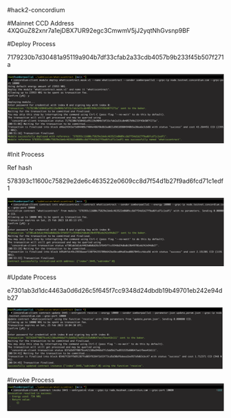 #hack2-concordium

#Mainnet CCD Address 
4XQGuZ82xnr7a1ejDBX7UR92egc3CmwmV5jJ2yqtNhGvsnp9BF

#Deploy Process

7179230b7d30481a95119a904b7df33cfab2a33cdb4057b9b233f45b507f271a

![ScreenShot](/snaps/1.png)

#Init Process

Ref hash

578393c11600c75829e2de6c463522e0609cc8d7f54d1b27f9ad6fcd71c1edf1

![ScreenShot](/snaps/2.png)

#Update Process

e7301ab3d1dc4463a0d6d26c5f645f7cc9348d24dbdb19b49701eb242e94db27

![ScreenShot](/snaps/3.png)

#Invoke Process
![ScreenShot](/snaps/4.png)

